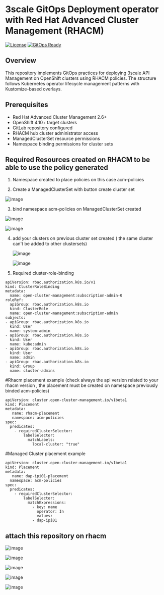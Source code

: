 # 3scale GitOps Deployment operator with Red Hat Advanced Cluster Management (RHACM)

[![License](https://img.shields.io/badge/License-Apache%202.0-blue.svg)](https://opensource.org/licenses/Apache-2.0) [![GitOps Ready](https://img.shields.io/badge/GitOps-Ready-success.svg)](https://www.gitops.tech/) 


## Overview
This repository implements GitOps practices for deploying 3scale API Management on OpenShift clusters using RHACM policies. The structure follows Kubernetes operator lifecycle management patterns with Kustomize-based overlays.

## Prerequisites
- Red Hat Advanced Cluster Management 2.6+
- OpenShift 4.10+ target clusters
- GitLab repository configured
- RHACM hub cluster administrator access
- ManagedClusterSet resource permissions
- Namespace binding permissions for cluster sets



## Required Resources created on RHACM to be able to use the policy generated

1. Namespace created  to place policies on this case acm-policies


2. Create a ManagedClusterSet with button create cluster set

![image](https://github.com/user-attachments/assets/3112455f-9850-4a7b-96ae-38208c5d866a)

3. bind namespace acm-policies  on ManagedClusterSet created

![image](https://github.com/user-attachments/assets/72d3bc91-5165-408e-8f30-ecb77018def4)

![image](https://github.com/user-attachments/assets/34a4964d-484f-4772-83f0-111d242a48ce)


4. add your clusters on previous cluster set created  ( the same cluster can't be added to other clustersets)

   ![image](https://github.com/user-attachments/assets/9304e338-376a-42d6-b66a-d0b80ada6580)

   ![image](https://github.com/user-attachments/assets/2b2f2e2c-a81f-4be8-98e2-7191a38199a7)



4. Required cluster-role-binding

```
apiVersion: rbac.authorization.k8s.io/v1
kind: ClusterRoleBinding
metadata:
  name: open-cluster-management:subscription-admin-0
roleRef:
  apiGroup: rbac.authorization.k8s.io
  kind: ClusterRole
  name: open-cluster-management:subscription-admin
subjects:
- apiGroup: rbac.authorization.k8s.io
  kind: User
  name: system:admin
- apiGroup: rbac.authorization.k8s.io
  kind: User
  name: kube:admin
- apiGroup: rbac.authorization.k8s.io
  kind: User
  name: admin
- apiGroup: rbac.authorization.k8s.io
  kind: Group
  name: cluster-admins
```


  #Rhacm placement example (check always the api version related to your rhacm version , the placement must be created on namespace previously binded acm-policies)
```
apiVersion: cluster.open-cluster-management.io/v1beta1
kind: Placement
metadata:
   name: rhacm-placement
   namespace: acm-policies
spec:
  predicates:
    - requiredClusterSelector:
        labelSelector:
          matchLabels:
            local-cluster: "true"
 ```           
#Managed Cluster placement example

	apiVersion: cluster.open-cluster-management.io/v1beta1
	kind: Placement
	metadata:
	   name: dap-ipi01-placement
	  namespace: acm-policies
	spec:
	  predicates:
	    - requiredClusterSelector:
	        labelSelector:
	          matchExpressions:
	            - key: name
	              operator: In
	              values:
                - dap-ipi01

## attach this repository on rhacm

![image](https://github.com/user-attachments/assets/889258cb-e029-4178-9d69-4ca68191508a)

![image](https://github.com/user-attachments/assets/92f92aeb-0e00-49c2-b617-e44a1adff04d)

![image](https://github.com/user-attachments/assets/ca8c6803-1856-49b4-aab2-af14f104d634)

![image](https://github.com/user-attachments/assets/a5107cbd-4b65-4b5e-b920-a91fd5c3ba5e)

![image](https://github.com/user-attachments/assets/c67e51e0-e94a-4adc-878b-f1ce890528b3)




